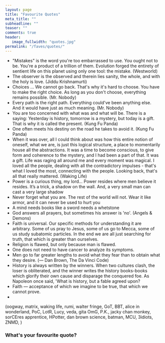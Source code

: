 ```yaml
---
layout: page
title: "Favourite Quotes"
meta_title: ""
subheadline: ""
teaser: ""
comments: true
header:
   image_fullwidth: "quotes.jpg"
permalink: "/faves/quotes/"
---
```


* "Mistakes" is the word you're too embarrassed to use. You ought not to be. You're a product of a trillion of them. Evolution forged the entirety of sentient life on this planet using only one tool: the mistake. (Westworld)
* The observer is the observed and therein lies sanity, the whole, and with the holy is love. (Jiddu Krishnamurti)
* Choices ... We cannot go back. That's why it's hard to choose. You have to make the right choice. As long as you don't choose, everything remains possible. (Mr. Nobody)
* Every path is the right path. Everything could've been anything else. And it would have just as much meaning. (Mr. Nobody)
* You are too concerned with what was and what will be. There is a saying: Yesterday is history, tomorrow is a mystery, but today is a gift. That is why it is called the present. (Kung Fu Panda)
* One often meets his destiny on the road he takes to avoid it. (Kung Fu Panda)
* When it was over, all I could think about was how this entire notion of oneself, what we are, is just this logical structure, a place to momentarily house all the abstractions. It was a time to become conscious, to give form and coherence to the mystery, and I had been a part of that. It was a gift. Life was raging all around me and every moment was magical. I loved all the people, dealing with all the contradictory impulses - that's what I loved the most, connecting with the people. Looking back, that's all that really mattered. (Waking Life)
* Power is a curious thing, my lord… Power resides where men believe it resides. It’s a trick, a shadow on the wall. And, a very small man can cast a very large shadow
* Never forget what you are. The rest of the world will not. Wear it like armor, and it can never be used to hurt you
* A mind needs books like a sword needs a whetstone
* God answers all prayers, but sometimes his answer is 'no'. (Angels & Demons)
* Faith is universal. Our specific methods for understanding it are arbitrary. Some of us pray to Jesus, some of us go to Mecca, some of us study subatomic particles. In the end we are all just searching for truth, that which is greater than ourselves.
* Religion is flawed, but only because man is flawed.
* One does not need to have cancer to analyze its symptoms.
* Men go to far greater lengths to avoid what they fear than to obtain what they desire. (― Dan Brown, The Da Vinci Code)
* History is always written by the winners. When two cultures clash, the loser is obliterated, and the winner writes the history books-books which glorify their own cause and disparage the conquered foe. As Napoleon once said, 'What is history, but a fable agreed upon?
* Faith ― acceptance of which we imagine to be true, that which we cannot prove.
* 

(oogway, matrix, waking life, rumi, walter fringe, GoT, BBT, alice in wonderland, PoC, LotR, Lucy, veda, gita OmG, P.K., jacky chan monkey, sorCEres apprentice, HPotter, dan brown science, batman, MCU,  3idiots, ZNMD, )

### What's your favourite quote?

